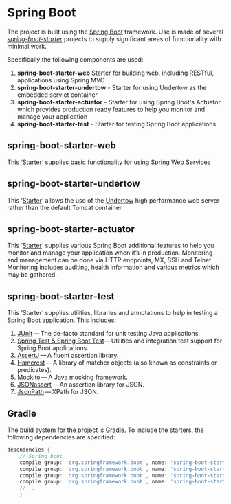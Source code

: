 # Spring Boot

The project is built using the [Spring Boot](https://projects.spring.io/spring-boot/) framework. Use is made of several [_spring-boot-starter_](https://github.com/spring-projects/spring-boot/tree/master/spring-boot-starters)
 projects to supply significant areas of functionality with minimal work.

Specifically the following components are used:

1. **spring-boot-starter-web** Starter for building web, including RESTful, applications using Spring MVC
2. **spring-boot-starter-undertow** - Starter for using Undertow as the embedded servlet container
3. **spring-boot-starter-actuator** - Starter for using Spring Boot's Actuator which provides production ready features to help you monitor and manage your application 
4. **spring-boot-starter-test** - Starter for testing Spring Boot applications

## spring-boot-starter-web

This ‘[Starter](https://spring.io/guides/gs/spring-boot/)’ supplies basic functionality for using Spring Web Services 


## spring-boot-starter-undertow

This ‘[Starter](https://docs.spring.io/spring-boot/docs/current/reference/html/howto-embedded-servlet-containers.html)’ allows the use of the [Undertow](http://undertow.io/) high performance web server rather than
 the default Tomcat container


## spring-boot-starter-actuator

This ‘[Starter](https://spring.io/guides/gs/actuator-service/)’ supplies various Spring Boot additional features to help you monitor and manage your application when it’s in production. 
Monitoring and management can be done via HTTP endpoints, MX, SSH and Telnet. Monitoring includes auditing, health information and various metrics which may 
be gathered.

## spring-boot-starter-test

This ‘Starter’ supplies utilities, libraries and annotations to help in testing a Spring Boot application.  This includes:

1. [JUnit](http://junit.org/junit4/) — The de-facto standard for unit testing Java applications.
2. [Spring Test & Spring Boot Test](https://docs.spring.io/spring-boot/docs/current/reference/html/boot-features-testing.html)— Utilities and integration test support for Spring Boot applications.
3. [AssertJ ](http://joel-costigliola.github.io/assertj/)— A fluent assertion library.
4. [Hamcrest](http://hamcrest.org/) — A library of matcher objects (also known as constraints or predicates).
5. [Mockito](http://site.mockito.org/) — A Java mocking framework.
6. [JSONassert](http://jsonassert.skyscreamer.org/) — An assertion library for JSON.
7. [JsonPath](https://github.com/jayway/JsonPath) — XPath for JSON.

## Gradle

The build system for the project is [Gradle](https://gradle.org/).  To include the starters, the following dependencies are specified:

```groovy
dependencies {
    // Spring boot
    compile group: 'org.springframework.boot', name: 'spring-boot-starter-web', version: '1.4.3.RELEASE'
    compile group: 'org.springframework.boot', name: 'spring-boot-starter-undertow', version: '1.4.3.RELEASE'
    compile group: 'org.springframework.boot', name: 'spring-boot-starter-actuator', version: '1.4.3.RELEASE'
    compile group: 'org.springframework.boot', name: 'spring-boot-starter-test', version: '1.4.3.RELEASE'
    // ...
    }
```





